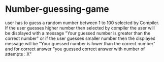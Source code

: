 # Number-guessing-game
user has to guess a random number between 1 to 100 selected by Compiler. If the user guesses higher number then selected by compiler the user will be displayed with a message "Your guessed number is greater than the correct number" or if the user guesses smaller number then the displayed message will be "Your guessed number is lower than the correct number"  and for correct answer "you guessed correct answer with number of attempts : X"
